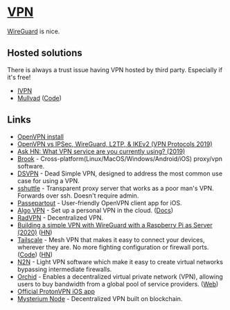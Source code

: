 # [VPN](http://en.wikipedia.org/wiki/Virtual_private_network)

[WireGuard](wireguard.md) is nice.

## Hosted solutions

There is always a trust issue having VPN hosted by third party. Especially if it's free!

- [IVPN](https://www.ivpn.net/)
- [Mullvad](https://mullvad.net/en/) ([Code](https://github.com/mullvad/mullvadvpn-app))

## Links

- [OpenVPN install](https://github.com/Nyr/openvpn-install#readme)
- [OpenVPN vs IPSec, WireGuard, L2TP, & IKEv2 (VPN Protocols 2019)](https://restoreprivacy.com/openvpn-ipsec-wireguard-l2tp-ikev2-protocols/)
- [Ask HN: What VPN service are you currently using? (2019)](https://news.ycombinator.com/item?id=19242058)
- [Brook](https://github.com/txthinking/brook) - Cross-platform(Linux/MacOS/Windows/Android/iOS) proxy/vpn software.
- [DSVPN](https://github.com/jedisct1/dsvpn) - Dead Simple VPN, designed to address the most common use case for using a VPN.
- [sshuttle](https://github.com/sshuttle/sshuttle) - Transparent proxy server that works as a poor man's VPN. Forwards over ssh. Doesn't require admin.
- [Passepartout](https://github.com/passepartoutvpn/passepartout-ios) - User-friendly OpenVPN client app for iOS.
- [Algo VPN](https://github.com/trailofbits/algo) - Set up a personal VPN in the cloud. ([Docs](https://trailofbits.github.io/algo/))
- [RadVPN](https://github.com/mehrdadrad/radvpn) - Decentralized VPN.
- [Building a simple VPN with WireGuard with a Raspberry Pi as Server (2020)](https://snikt.net/blog/2020/01/29/building-a-simple-vpn-with-wireguard-with-a-raspberry-pi-as-server/) ([HN](https://news.ycombinator.com/item?id=22183506))
- [Tailscale](https://tailscale.com/) - Mesh VPN that makes it easy to connect your devices, wherever they are. No more fighting configuration or firewall ports. ([Code](https://github.com/tailscale/tailscale)) ([HN](https://news.ycombinator.com/item?id=22759882))
- [N2N](https://github.com/ntop/n2n) - Light VPN software which make it easy to create virtual networks bypassing intermediate firewalls.
- [Orchid](https://github.com/OrchidTechnologies/orchid) - Enables a decentralized virtual private network (VPN), allowing users to buy bandwidth from a global pool of service providers. ([Web](https://www.orchid.com/))
- [Official ProtonVPN iOS app](https://github.com/ProtonVPN/ios-app)
- [Mysterium Node](https://github.com/mysteriumnetwork/node) - Decentralized VPN built on blockchain.
